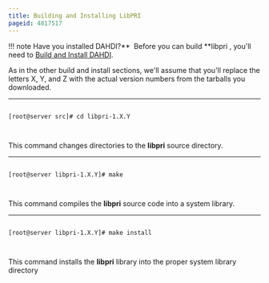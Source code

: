 ```yaml
---
title: Building and Installing LibPRI
pageid: 4817517
---
```





!!! note Have you installed DAHDI?**  Before you can build **libpri
    , you'll need to [Build and Install DAHDI](/Getting-Started/Installing-Asterisk/Installing-Asterisk-From-Source/Building-and-Installing-DAHDI).

      
[//]: # (end-note)



As in the other build and install sections, we'll assume that you'll replace the letters X, Y, and Z with the actual version numbers from the tarballs you downloaded.




---

  
  


```

[root@server src]# cd libpri-1.X.Y



```


This command changes directories to the **libpri** source directory.




---

  
  


```

[root@server libpri-1.X.Y]# make



```


This command compiles the **libpri** source code into a system library.




---

  
  


```

[root@server libpri-1.X.Y]# make install



```


This command installs the **libpri** library into the proper system library directory


